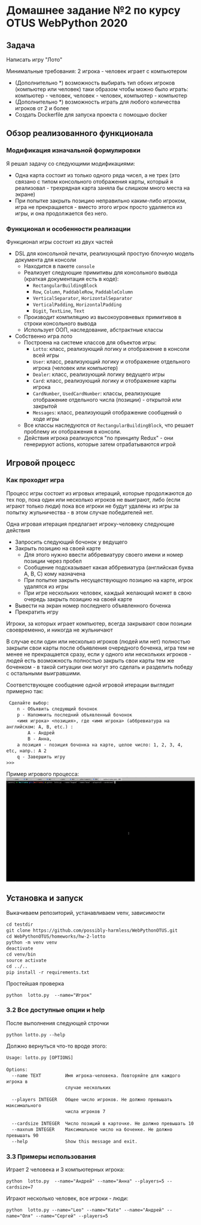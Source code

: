 # Домашнее задание №2 по курсу OTUS WebPython 2020

## Задача

Написать игру "Лото"

Минимальные требования: 2 игрока - человек играет с компьютером
 - (Дополнительно *) возможность выбирать тип обоих игроков (компьютер или человек) таки образом чтобы можно было играть: компьютер - человек, человек - человек, компьютер - компьютер
 - (Дополнительно *) возможность играть для любого количества игроков от 2 и более
 - Создать Dockerfile для запуска проекта с помощью docker

## Обзор реализованного функционала

### Модификация изначальной формулировки

Я решал задачу со следующими модификациями:

 - Одна карта состоит из только одного ряда чисел, а не трех  (это связано с типом консольного 
 отображения карты, который я реализовал - трехрядная карта заняла бы слишком много места 
 на экране)
 - При попытке закрыть позицию неправильно каким-либо игроком, игра не прекращается - вместо
 этого игрок просто удаляется из игры, и она продолжается без него.
 
### Функционал и особенности реализации
 
Функционал игры состоит из двух частей
 
  - DSL для консольной печати, реализующий простую блочную модель документа для консоли
    - Находится в пакете `console`
    - Реализует следующие примитивы для консольного вывода (краткая документация есть в коде):
        - `RectangularBuildingBlock`
        - `Row`, `Column`, `PaddableRow`, `PaddableColumn` 
        - `VerticalSeparator`, `HorizontalSeparator`
        - `VerticalPadding`, `HorizontalPadding`
        - `Digit`, `TextLine`, `Text`
    - Производит компиляцию из высокоуровневых примитивов в строки консольного вывода
    - Использует ООП, наследование, абстрактные классы
  - Собственно игра лото
    - Построена на системе классов для объектов игры:
        - `Lotto`: класс, реализующий логику и отображение в консоли всей игры
        - `User`: класс, реализующий логику и отображение отдельного игрока (человек или компьютер)
        - `Dealer`: класс, реализующий логику ведущего игры
        - `Card`:  класс, реализующий логику и отображение карты игрока
        - `CardNumber`, `UsedCardNumber`: классы, реализующие отображение отдельного числа (позиции) - 
        открытой или закрытой
        - `Messages`: класс, реализующий отображение сообщений о ходе игры
    - Все классы наследуются от `RectangularBuildingBlock`, что  решает проблему 
    их отображения в консоли.
    - Действия игрока реализуются "по принципу Redux" - они генерируют actions, которые
    затем отрабатываются игрой

## Игровой процесс

### Как проходит игра

Процесс игры состоит из игровых итераций, которые продолжаются до тех пор, пока один или несколько 
игроков не выиграют, либо (если играют только люди) пока все игроки не будут удалены из игры за
попытку жульничества - в этом случае победителей нет.

Одна игровая итерация предлагает игроку-человеку следующие действия
 - Запросить следующий бочонок у ведущего
 - Закрыть позицию на своей карте
    - Для этого нужно ввести аббревиатуру своего имени  и номер позиции через пробел
    - Сообщение подсказывает какая аббревиатура (английская буква A, B, C) кому назначена
    - При попытке закрыть несуществующую позицию на карте, игрок удалятся из игры
    - При игре нескольких человек, каждый желающий может в свою очередь закрыть позицию на своей карте
 - Вывести на экран номер последнего объявленного боченка
 - Прекратить игру
 
 Игроки, за которых играет компьютер, всегда закрывают свои позиции своевременно, и никогда 
 не жульничают
 
 В случае если один или несколько игроков (людей или нет) полностью закрыли свои карты после
 объявления очередного боченка, игра тем не менее не прекращается сразу, если у одного или
 нескольких игроков - людей есть возможность полностью закрыть свои карты тем же боченком -
 в такой ситуации они могут это сделать и разделить победу с остальными выигравшими. 
 
 Соответствующее сообщение одной игровой итерации выглядит примерно так:
 
     Сделайте выбор:
        n - Объявить следующий бочонок
        p - Напомнить последний объявленный бочонок
        <имя игрока> <позиция>, где <имя игрока> (аббревиатура на английском: A, B, etc.) :
            A - Андрей
            B - Анна,
        a позиция - позиция бочонка на карте, целое число: 1, 2, 3, 4, etc, напр.: А 2
        q - Завершить игру
    >>>
    
 Пример игрового процесса:
 ![](Lotto.gif)
 
 
## Установка и запуск
 
Выкачиваем репозиторий, устанавливаем venv, зависимости

    cd testdir
    git clone https://github.com/possibly-harmless/WebPythonOTUS.git
    cd WebPythonOTUS/homeworks/hw-2-lotto
    python -m venv venv
    deactivate
    cd venv/bin
    source activate
    cd ../..
    pip install -r requirements.txt
    
Простейшая проверка

    python  lotto.py  --name="Игрок"
    
### 3.2 Все доступные опции и help    
    
После выполнения следующей строчки 

    python lotto.py --help
    
Должно вернуться что-то вроде этого:  

    Usage: lotto.py [OPTIONS]
    
    Options:
      --name TEXT         Имя игрока-человека. Повторяйте для каждого игрока в
                          случае нескольких
    
      --players INTEGER   Общее число игроков. Не должно превышать максимального
                          числа игроков 7
    
      --cardsize INTEGER  Число позиций в карточке. Не должно превышать 10
      --maxnum INTEGER    Максимальное число на боченке. Не должно превышать 90
      --help              Show this message and exit.     


### 3.3 Примеры использования

Играет 2 человека и 3 компьютерных игрока:

    python  lotto.py  --name="Андрей" --name="Анна" --players=5 --cardsize=7

Играют несколько человек, все игроки - люди:

    python  lotto.py --name="Leo" --name="Kate" --name="Андрей" --name="Оля" --name="Сергей" --players=5


